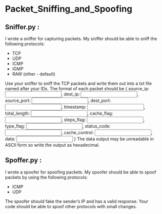 # Packet_Sniffing_and_Spoofing

## Sniffer.py : 
I wrote a sniffer for capturing packets.  My sniffer should be able to sniff the following protocols:
-	TCP
-	UDP 
-	ICMP
-	IGMP
-	RAW (other - default)
   
Use your sniffer to sniff the TCP packets and write them out into a txt file named after your IDs. The format of each packet should be { source_ip: <input>, dest_ip: <input>, source_port: <input>, dest_port: <input>, timestamp: <input>, total_length: <input>, cache_flag: <input>, steps_flag: <input>, type_flag: <input>, status_code: <input>, cache_control: <input>, data: <input> }
The data output may be unreadable in ASCII form so write the output as hexadecimal.

## Spoffer.py :
I wrote a spoofer for spoofing packets. My spoofer should be able to spoof packets  by using the following protocols:
-	ICMP
-	UDP

The spoofer should fake the sender’s IP and has a valid response. Your code should be able to spoof other protocols with small changes.


